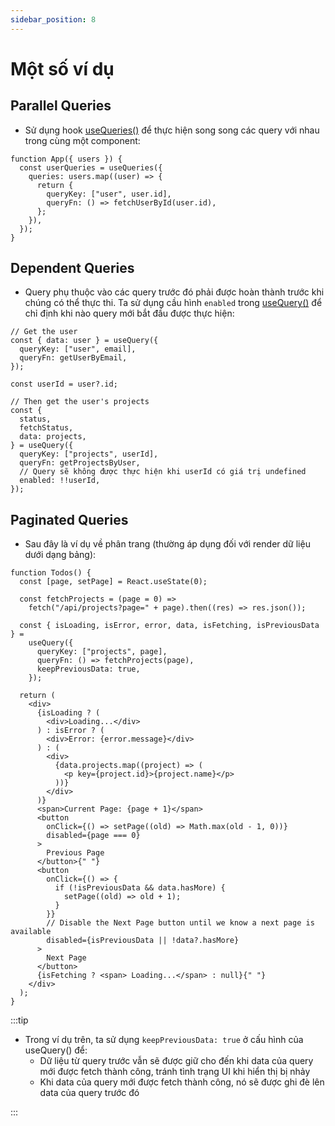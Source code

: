 ```yaml
---
sidebar_position: 8
---
```


# Một số ví dụ

## Parallel Queries

- Sử dụng hook [useQueries()](./useQueries) để thực hiện song song các query với nhau trong cùng một component:

```tsx
function App({ users }) {
  const userQueries = useQueries({
    queries: users.map((user) => {
      return {
        queryKey: ["user", user.id],
        queryFn: () => fetchUserById(user.id),
      };
    }),
  });
}
```

## Dependent Queries

- Query phụ thuộc vào các query trước đó phải được hoàn thành trước khi chúng có thể thực thi. Ta sử dụng cầu hình `enabled` trong [useQuery()](./useQuery) để chỉ định khi nào query mới bắt đầu được thực hiện:

```tsx
// Get the user
const { data: user } = useQuery({
  queryKey: ["user", email],
  queryFn: getUserByEmail,
});

const userId = user?.id;

// Then get the user's projects
const {
  status,
  fetchStatus,
  data: projects,
} = useQuery({
  queryKey: ["projects", userId],
  queryFn: getProjectsByUser,
  // Query sẽ không được thực hiện khi userId có giá trị undefined
  enabled: !!userId,
});
```

## Paginated Queries

- Sau đây là ví dụ về phân trang (thường áp dụng đối với render dữ liệu dưới dạng bảng):

```tsx
function Todos() {
  const [page, setPage] = React.useState(0);

  const fetchProjects = (page = 0) =>
    fetch("/api/projects?page=" + page).then((res) => res.json());

  const { isLoading, isError, error, data, isFetching, isPreviousData } =
    useQuery({
      queryKey: ["projects", page],
      queryFn: () => fetchProjects(page),
      keepPreviousData: true,
    });

  return (
    <div>
      {isLoading ? (
        <div>Loading...</div>
      ) : isError ? (
        <div>Error: {error.message}</div>
      ) : (
        <div>
          {data.projects.map((project) => (
            <p key={project.id}>{project.name}</p>
          ))}
        </div>
      )}
      <span>Current Page: {page + 1}</span>
      <button
        onClick={() => setPage((old) => Math.max(old - 1, 0))}
        disabled={page === 0}
      >
        Previous Page
      </button>{" "}
      <button
        onClick={() => {
          if (!isPreviousData && data.hasMore) {
            setPage((old) => old + 1);
          }
        }}
        // Disable the Next Page button until we know a next page is available
        disabled={isPreviousData || !data?.hasMore}
      >
        Next Page
      </button>
      {isFetching ? <span> Loading...</span> : null}{" "}
    </div>
  );
}
```

:::tip

- Trong ví dụ trên, ta sử dụng `keepPreviousData: true` ở cấu hình của useQuery() để:
  - Dữ liệu từ query trước vẫn sẽ được giữ cho đến khi data của query mới được fetch thành công, tránh tình trạng UI khi hiển thị bị nhảy
  - Khi data của query mới được fetch thành công, nó sẽ được ghi đè lên data của query trước đó

:::
